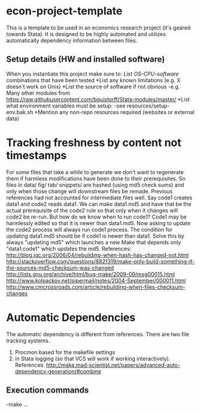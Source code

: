 # econ-project-template
This is a template to be used in an economics research project (it's geared towards Stata). It is designed to be highly automated and utilizes automatically dependency information between files.


## Setup details (HW and installed software)
When you instantiate this project make sure to:
*List OS-CPU-software* combinations that have been tested
*List any known limitations (e.g. X doesn't work on Unix)
*List the source of software if not obvious
-e.g. Many other modules from https://raw.githubusercontent.com/bquistorff/Stata-modules/master/
*List what environment variables must be setup:
-see resources/setup-env.bak.sh
*Mention any non-repo resources required (websites or external data)

# Tracking freshness by content not timestamps
For some files that take a while to generate we don't want to regenerate them if harmless modifications have been done to their prerequisites. So files in data/ fig/ tab/ snippets/ are hashed (using md5 check sums) and only when those change will downstream files be remade.
Previous references had not accounted for intermediate files well. Say code1 creates data1 and code2 reads data1. We can make data1.md5 and have that be the actual prerequisite of the code2 rule so that only when it changes will code2 be re-run. But how do we know when to run code1? Code1 may be harmlessly edited so that it is newer than data1.md5. Now asking to update the code2 process will always run code1 process. The condition for updating data1.md5 should be if code1 is newer than data1. Solve this by always "updating md5" which launches a new Make that depends only "data1:code1" which updates the md5.
References:
http://blog.jgc.org/2006/04/rebuilding-when-hash-has-changed-not.html
http://stackoverflow.com/questions/8821319/make-only-build-something-if-the-sources-md5-checksum-was-changed
http://lists.gnu.org/archive/html/bug-make/2009-09/msg00015.html
http://www.kolpackov.net/pipermail/notes/2004-September/000011.html
http://www.cmcrossroads.com/article/rebuilding-when-files-checksum-changes

# Automatic Dependencies
The automatic dependency is different from references. There are two file tracking systems.
1) Procmon based for the makefile settings
2) in Stata logging (so that VCS will work if working interactively).
References:
http://make.mad-scientist.net/papers/advanced-auto-dependency-generation/#combine

## Execution commands
-make ...